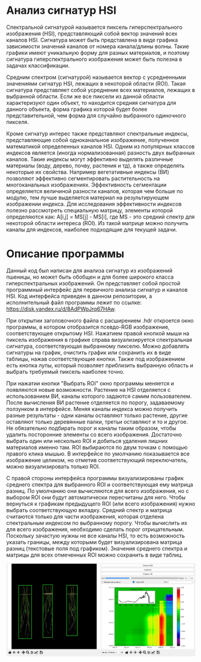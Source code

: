 # Анализ сигнатур HSI

Спектральной сигнатурой называется пиксель гиперспектрального изображения (HSI), представляющий собой вектор значений всех каналов HSI. Сигнатура может быть представлена в виде графика зависимости значений каналов от номера канала/длины волны. Такие графики имеют уникальную форму для разных материалов, и поэтому сигнатура гиперспектрального изображения может быть полезна в задачах классификации. 

Средним спектром (сигнатурой) называется вектор с усредненными значениями сигнатур HSI, лежащих в некоторой области (ROI). Такая сигнатура представляет собой усреднение всех материалов, лежащих в выбранной области. Если же все пиксели из данной области характеризуют один объект, то находится средняя сигнатура для данного объекта, форма графика которой будет более представительной, чем форма для случайно выбранного одиночного пикселя. 

Кроме сигнатур интерес также представляют спектральные индексы, представляющие собой одноканальное изображение, полученное математикой определенных каналов HSI. Одним из популярных классов индексов является (иногда нормализованная) разность двух выбранных каналов. Такие индексы могут эффективно выделять различные материалы (воду, дерево, почву, растения и тд), а также определять некоторые их свойства. Например вегетативные индексы (ВИ) позволяют эффективно сегментировать растительность на многоканальных изображениях. Эффективность сегментации определяется величиной разности каналов, которая чем больше по модулю, тем лучше выделяется материал на результирующем изображении индекса. Для исследования эффективности индексов полезно рассмотреть специальную матрицу, элементы которой определяются как: A[i,j] = MS[j] - MS[i], где MS - это средний спектр для некоторой области интереса (ROI). Из такой матрице можно получить каналы для индексов, наиболее подходящие для текущей задачи. 

# Описание программы

Данный код был написан для анализа сигнатур из изображений пшеницы, но может быть обобщен и для более широкого класса гиперспектральных изображений. Он представляет собой простой программный интерфейс для первичного анализа сигнатур и каналов HSI. Код интерфейса приведен в данном репозитории, а исполнительный файл программы лежит по ссылке: https://disk.yandex.ru/d/8AdPWpJrq67HAw. 

При открытии заголовочного файла с расширением .hdr откроется окно программы, в котором отобразится псевдо-RGB изображение, соответствующее открытому HSI. Нажатием правой кнопкой мыши на пиксель изображения в графике справа визуализируется спектральная сигнатура, соответствующая выбранному пикселю. Можно добавлять сигнатуры на график, очистить график или сохранить их в виде таблицы, нажав соответствующие кнопки. Также под изображением есть кнопка лупы, который позволяет приблизить выбранную область и выбрать требуемый пиксель наиболее точно. 

При нажатии кнопки "Выбрать ROI" окно программы меняется и появляются новые возможности. Растение на HSI отделяется с использованием ВИ, каналы которого задаются самим пользователем. После вычисления ВИ растение отделяется по порогу, задаваемому ползунком в интерфейсе. Меняя каналы индекса можно получить разные результаты - одни каналы оставляют только растение, другие оставляют только деревянные палки, третьи оставляют и то и другое. Не обязательно подбирать порог и каналы таким образом, чтобы удалить посторонние элементы со всего изображения. Достаточно выбрать один или несколько ROI и добиться удаления лишних материалов именно там. ROI выбираются по двум точкам с помощью правого клика мышью. В интерфейсе по умолчанию показывается все изображение целиком, но отметив соответствующий переключатель, можно визуализировать только ROI. 

С правой стороны интерфейса программы визуализированы график среднего спектра для выбранного ROI и соответствующая ему матрица разниц. По умолчанию они вычисляются для всего изображения, но с выбором ROI они будут автоматически пересчитаны для него. Чтобы вернуться к графикам предыдущего ROI (или всего изображения) нужно выбрать соответствующую вкладку. Средний спектр и матрица считаются только для части изображения, которая отделена спектральным индексом по выбранному порогу. Чтобы вычислить их для всего изображения, необходимо сделать порог отрицательным. Поскольку зачастую нужны не все каналы HSI, то есть возможность указать границы, между которыми будет визуализирована матрица разниц (текстовые поля под графиком). Значения среднего спектра и матрицы для всех отмеченных ROI можно сохранить в виде таблиц. 

![Пример работы программы](image/img_1.jpg)

